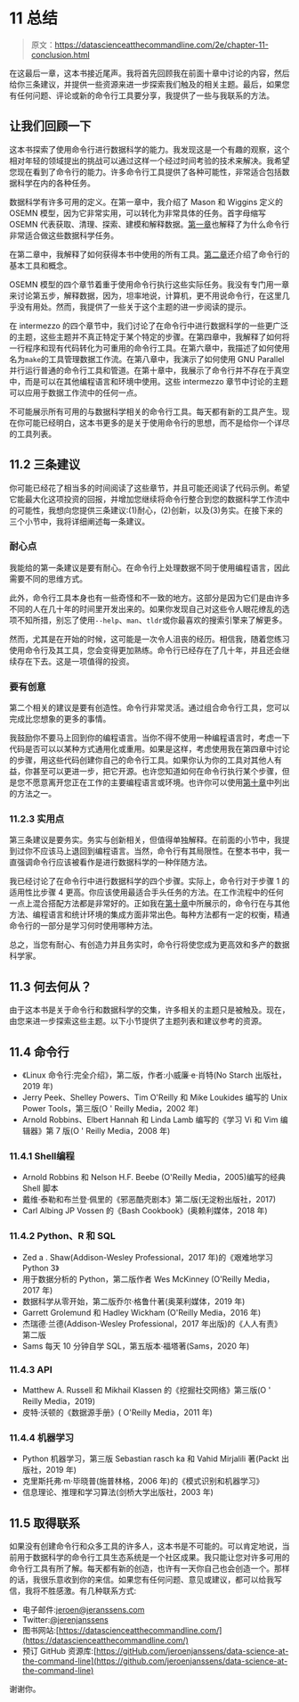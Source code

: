 # 11 总结

> 原文：<https://datascienceatthecommandline.com/2e/chapter-11-conclusion.html>

在这最后一章，这本书接近尾声。我将首先回顾我在前面十章中讨论的内容，然后给你三条建议，并提供一些资源来进一步探索我们触及的相关主题。最后，如果您有任何问题、评论或新的命令行工具要分享，我提供了一些与我联系的方法。

## 让我们回顾一下

这本书探索了使用命令行进行数据科学的能力。我发现这是一个有趣的观察，这个相对年轻的领域提出的挑战可以通过这样一个经过时间考验的技术来解决。我希望您现在看到了命令行的能力。许多命令行工具提供了各种可能性，非常适合包括数据科学在内的各种任务。

数据科学有许多可用的定义。在第一章中，我介绍了 Mason 和 Wiggins 定义的 OSEMN 模型，因为它非常实用，可以转化为非常具体的任务。首字母缩写 OSEMN 代表获取、清理、探索、建模和解释数据。[第一章](chapter-1-introduction.html#chapter-1-introduction)也解释了为什么命令行非常适合做这些数据科学任务。

在第二章中，我解释了如何获得本书中使用的所有工具。[第二章](chapter-2-getting-started.html#chapter-2-getting-started)还介绍了命令行的基本工具和概念。

OSEMN 模型的四个章节着重于使用命令行执行这些实际任务。我没有专门用一章来讨论第五步，解释数据，因为，坦率地说，计算机，更不用说命令行，在这里几乎没有用处。然而，我提供了一些关于这个主题的进一步阅读的提示。

在 intermezzo 的四个章节中，我们讨论了在命令行中进行数据科学的一些更广泛的主题，这些主题并不真正特定于某个特定的步骤。在第四章中，我解释了如何将一行程序和现有代码转化为可重用的命令行工具。在第六章中，我描述了如何使用名为`make`的工具管理数据工作流。在第八章中，我演示了如何使用 GNU Parallel 并行运行普通的命令行工具和管道。在第十章中，我展示了命令行并不存在于真空中，而是可以在其他编程语言和环境中使用。这些 intermezzo 章节中讨论的主题可以应用于数据工作流中的任何一点。

不可能展示所有可用的与数据科学相关的命令行工具。每天都有新的工具产生。现在你可能已经明白，这本书更多的是关于使用命令行的思想，而不是给你一个详尽的工具列表。

## 11.2 三条建议

你可能已经花了相当多的时间阅读了这些章节，并且可能还阅读了代码示例。希望它能最大化这项投资的回报，并增加您继续将命令行整合到您的数据科学工作流中的可能性，我想向您提供三条建议:(1)耐心，(2)创新，以及(3)务实。在接下来的三个小节中，我将详细阐述每一条建议。

### 耐心点

我能给的第一条建议是要有耐心。在命令行上处理数据不同于使用编程语言，因此需要不同的思维方式。

此外，命令行工具本身也有一些奇怪和不一致的地方。这部分是因为它们是由许多不同的人在几十年的时间里开发出来的。如果你发现自己对这些令人眼花缭乱的选项不知所措，别忘了使用`--help`、`man`、`tldr`或你最喜欢的搜索引擎来了解更多。

然而，尤其是在开始的时候，这可能是一次令人沮丧的经历。相信我，随着您练习使用命令行及其工具，您会变得更加熟练。命令行已经存在了几十年，并且还会继续存在下去。这是一项值得的投资。

### 要有创意

第二个相关的建议是要有创造性。命令行非常灵活。通过组合命令行工具，您可以完成比您想象的更多的事情。

我鼓励你不要马上回到你的编程语言。当你不得不使用一种编程语言时，考虑一下代码是否可以以某种方式通用化或重用。如果是这样，考虑使用我在第四章中讨论的步骤，用这些代码创建你自己的命令行工具。如果你认为你的工具对其他人有益，你甚至可以更进一步，把它开源。也许您知道如何在命令行执行某个步骤，但是您不愿意离开您正在工作的主要编程语言或环境。也许你可以使用[第十章](chapter-10-polyglot-data-science.html#chapter-10-polyglot-data-science)中列出的方法之一。

### 11.2.3 实用点

第三条建议是要务实。务实与创新相关，但值得单独解释。在前面的小节中，我提到过你不应该马上退回到编程语言。当然，命令行有其局限性。在整本书中，我一直强调命令行应该被看作是进行数据科学的一种伴随方法。

我已经讨论了在命令行中进行数据科学的四个步骤。实际上，命令行对于步骤 1 的适用性比步骤 4 更高。你应该使用最适合手头任务的方法。在工作流程中的任何一点上混合搭配方法都是非常好的。正如我在[第十章](chapter-10-polyglot-data-science.html#chapter-10-polyglot-data-science)中所展示的，命令行在与其他方法、编程语言和统计环境的集成方面非常出色。每种方法都有一定的权衡，精通命令行的一部分是学习何时使用哪种方法。

总之，当您有耐心、有创造力并且务实时，命令行将使您成为更高效和多产的数据科学家。

## 11.3 何去何从？

由于这本书是关于命令行和数据科学的交集，许多相关的主题只是被触及。现在，由您来进一步探索这些主题。以下小节提供了主题列表和建议参考的资源。

## 11.4 命令行

*   《Linux 命令行:完全介绍》，第二版，作者:小威廉·e·肖特(No Starch 出版社，2019 年)
*   Jerry Peek、Shelley Powers、Tim O'Reilly 和 Mike Loukides 编写的 Unix Power Tools，第三版(O ' Reilly Media，2002 年)
*   Arnold Robbins、Elbert Hannah 和 Linda Lamb 编写的《学习 Vi 和 Vim 编辑器》第 7 版(O ' Reilly Media，2008 年)

### 11.4.1 Shell编程

*   Arnold Robbins 和 Nelson H.F. Beebe (O'Reilly Media，2005)编写的经典 Shell 脚本
*   戴维·泰勒和布兰登·佩里的《邪恶酷壳剧本》第二版(无淀粉出版社，2017)
*   Carl Albing JP Vossen 的《Bash Cookbook》(奥赖利媒体，2018 年)

### 11.4.2 Python、R 和 SQL

*   Zed a . Shaw(Addison-Wesley Professional，2017 年)的《艰难地学习 Python 3》
*   用于数据分析的 Python，第二版作者 Wes McKinney (O'Reilly Media，2017 年)
*   数据科学从零开始，第二版乔尔·格鲁什著(奥莱利媒体，2019 年)
*   Garrett Grolemund 和 Hadley Wickham (O'Reilly Media，2016 年)
*   杰瑞德·兰德(Addison-Wesley Professional，2017 年出版)的《人人有责》第二版
*   Sams 每天 10 分钟自学 SQL，第五版本·福塔著(Sams，2020 年)

### 11.4.3 API

*   Matthew A. Russell 和 Mikhail Klassen 的《挖掘社交网络》第三版(O ' Reilly Media，2019)
*   皮特·沃顿的《数据源手册》( O'Reilly Media，2011 年)

### 11.4.4 机器学习

*   Python 机器学习，第三版 Sebastian rasch ka 和 Vahid Mirjalili 著(Packt 出版社，2019 年)
*   克里斯托弗·m·毕晓普(施普林格，2006 年)的《模式识别和机器学习》
*   信息理论、推理和学习算法(剑桥大学出版社，2003 年)

## 11.5 取得联系

如果没有创建命令行和众多工具的许多人，这本书是不可能的。可以肯定地说，当前用于数据科学的命令行工具生态系统是一个社区成果。我只能让您对许多可用的命令行工具有所了解。每天都有新的创造，也许有一天你自己也会创造一个。那样的话，我很乐意收到你的来信。如果您有任何问题、意见或建议，都可以给我写信，我将不胜感激。有几种联系方式:

*   电子邮件:[jeroen@jeranssens.com](mailto:jeroen@jeroenjanssens.com)
*   Twitter:[@jerenjanssens](https://twitter.com/jeroenhjanssens/)
*   图书网站:[https://datascienceatthecommandline.com/](https://datascienceatthecommandline.com/)
*   预订 GitHub 资源库:[https://gitHub.com/jeroenjanssens/data-science-at-the-command-line](https://github.com/jeroenjanssens/data-science-at-the-command-line)

谢谢你。